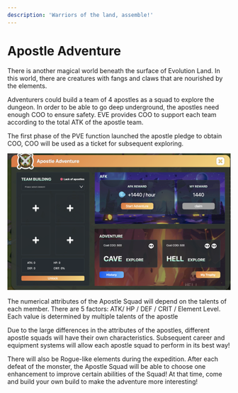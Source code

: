 ```yaml
---
description: 'Warriors of the land, assemble!'
---
```


# Apostle Adventure

There is another magical world beneath the surface of Evolution Land. In this world, there are creatures with fangs and claws that are nourished by the elements.

Adventurers could build a team of 4 apostles as a squad to explore the dungeon. In order to be able to go deep underground, the apostles need enough COO to ensure safety. EVE provides COO to support each team according to the total ATK of the apostle team.

The first phase of the PVE function launched the apostle pledge to obtain COO, COO will be used as a ticket for subsequent exploring.

![PVE Function](../.gitbook/assets/image%20%2846%29.png)

The numerical attributes of the Apostle Squad will depend on the talents of each member. There are 5 factors: ATK/ HP / DEF / CRIT / Element Level. Each value is determined by multiple talents of the apostle

Due to the large differences in the attributes of the apostles, different apostle squads will have their own characteristics. Subsequent career and equipment systems will allow each apostle squad to perform in its best way!

There will also be Rogue-like elements during the expedition. After each defeat of the monster, the Apostle Squad will be able to choose one enhancement to improve certain abilities of the Squad! At that time, come and build your own build to make the adventure more interesting!

